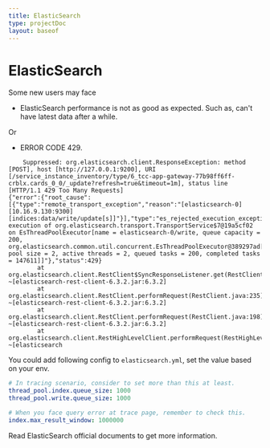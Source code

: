```yaml
---
title: ElasticSearch 
type: projectDoc
layout: baseof
---
```

# ElasticSearch 
Some new users may face
* ElasticSearch performance is not as good as expected. Such as, can't have latest data after a while.

Or 
* ERROR CODE 429.
```
    Suppressed: org.elasticsearch.client.ResponseException: method [POST], host [http://127.0.0.1:9200], URI [/service_instance_inventory/type/6_tcc-app-gateway-77b98ff6ff-crblx.cards_0_0/_update?refresh=true&timeout=1m], status line [HTTP/1.1 429 Too Many Requests]
{"error":{"root_cause":[{"type":"remote_transport_exception","reason":"[elasticsearch-0][10.16.9.130:9300][indices:data/write/update[s]]"}],"type":"es_rejected_execution_exception","reason":"rejected execution of org.elasticsearch.transport.TransportService$7@19a5cf02 on EsThreadPoolExecutor[name = elasticsearch-0/write, queue capacity = 200, org.elasticsearch.common.util.concurrent.EsThreadPoolExecutor@389297ad[Running, pool size = 2, active threads = 2, queued tasks = 200, completed tasks = 147611]]"},"status":429}
        at org.elasticsearch.client.RestClient$SyncResponseListener.get(RestClient.java:705) ~[elasticsearch-rest-client-6.3.2.jar:6.3.2]
        at org.elasticsearch.client.RestClient.performRequest(RestClient.java:235) ~[elasticsearch-rest-client-6.3.2.jar:6.3.2]
        at org.elasticsearch.client.RestClient.performRequest(RestClient.java:198) ~[elasticsearch-rest-client-6.3.2.jar:6.3.2]
        at org.elasticsearch.client.RestHighLevelClient.performRequest(RestHighLevelClient.java:522) ~[elasticsearch
```

You could add following config to `elasticsearch.yml`, set the value based on your env.
```yml
# In tracing scenario, consider to set more than this at least.
thread_pool.index.queue_size: 1000
thread_pool.write.queue_size: 1000

# When you face query error at trace page, remember to check this.
index.max_result_window: 1000000
```

Read ElasticSearch official documents to get more information.
